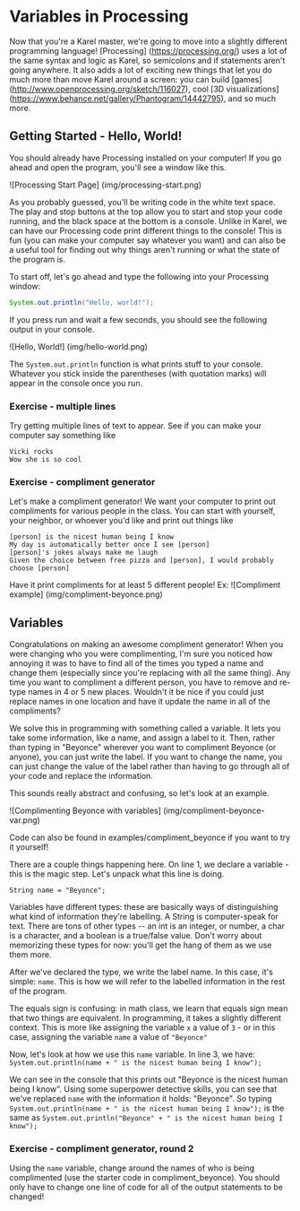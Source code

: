 # Variables in Processing

Now that you're a Karel master, we're going to move into a slightly different programming language! [Processing] (https://processing.org/) uses a lot of the same syntax and logic as Karel, so semicolons and if statements aren't going anywhere. It also adds a lot of exciting new things that let you do much more than move Karel around a screen: you can build [games] (http://www.openprocessing.org/sketch/116027), cool [3D visualizations] (https://www.behance.net/gallery/Phantogram/14442795), and so much more.

## Getting Started - Hello, World!

You should already have Processing installed on your computer! If you go ahead and open the program, you'll see a window like this.

![Processing Start Page]
(img/processing-start.png)

As you probably guessed, you'll be writing code in the white text space. The play and stop buttons at the top allow you to start and stop your code running, and the black space at the bottom is a console. Unlike in Karel, we can have our Processing code print different things to the console! This is fun (you can make your computer say whatever you want) and can also be a useful tool for finding out why things aren't running or what the state of the program is.

To start off, let's go ahead and type the following into your Processing window:

```java
System.out.println("Hello, world!");
```

If you press run and wait a few seconds, you should see the following output in your console.

![Hello, World!]
(img/hello-world.png)

The `System.out.println` function is what prints stuff to your console. Whatever you stick inside the parentheses (with quotation marks) will appear in the console once you run.

### Exercise - multiple lines

Try getting multiple lines of text to appear. See if you can make your computer say something like
```
Vicki rocks
Wow she is so cool
```

### Exercise - compliment generator

Let's make a compliment generator! We want your computer to print out compliments for various people in the class. You can start with yourself, your neighbor, or whoever you'd like and print out things like
```
[person] is the nicest human being I know
My day is automatically better once I see [person]
[person]'s jokes always make me laugh
Given the choice between free pizza and [person], I would probably choose [person]
```

Have it print compliments for at least 5 different people! Ex:
![Compliment example]
(img/compliment-beyonce.png)

## Variables

Congratulations on making an awesome compliment generator! When you were changing who you were complimenting, I'm sure you noticed how annoying it was to have to find all of the times you typed a name and change them (especially since you're replacing with all the same thing). Any time you want to compliment a different person, you have to remove and re-type names in 4 or 5 new places. Wouldn't it be nice if you could just replace names in one location and have it update the name in all of the compliments?

We solve this in programming with something called a variable. It lets you take some information, like a name, and assign a label to it. Then, rather than typing in "Beyonce" wherever you want to compliment Beyonce (or anyone), you can just write the label. If you want to change the name, you can just change the value of the label rather than having to go through all of your code and replace the information.

This sounds really abstract and confusing, so let's look at an example.

![Complimenting Beyonce with variables]
(img/compliment-beyonce-var.png)

Code can also be found in examples/compliment_beyonce if you want to try it yourself!

There are a couple things happening here. On line 1, we declare a variable - this is the magic step. Let's unpack what this line is doing.

```String name = "Beyonce";```

Variables have different types: these are basically ways of distinguishing what kind of information they're labelling. A String is computer-speak for text. There are tons of other types -- an int is an integer, or number, a char is a character, and a boolean is a true/false value. Don't worry about memorizing these types for now: you'll get the hang of them as we use them  more.

After we've declared the type, we write the label name. In this case, it's simple: ```name```. This is how we will refer to the labelled information in the rest of the program.

The equals sign is confusing: in math class, we learn that equals sign mean that two things are equivalent. In programming, it takes a slightly different context. This is more like assigning the variable ```x``` a value of ```3``` - or in this case, assigning the variable ```name``` a value of ```"Beyonce"```

Now, let's look at how we use this ```name``` variable. In line 3, we have:
```System.out.println(name + " is the nicest human being I know");```

We can see in the console that this prints out "Beyonce is the nicest human being I know". Using some superpower detective skills, you can see that we've replaced ```name``` with the information it holds: "Beyonce". So typing ```System.out.println(name + " is the nicest human being I know");``` is the same as ```System.out.println("Beyonce" + " is the nicest human being I know");```

### Exercise - compliment generator, round 2

Using the ```name``` variable, change around the names of who is being complimented (use the starter code in compliment_beyonce). You should only have to change one line of code for all of the output statements to be changed!


